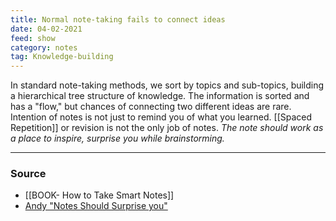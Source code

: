 ```yaml
---
title: Normal note-taking fails to connect ideas
date: 04-02-2021
feed: show
category: notes
tag: Knowledge-building 
---
```


In standard note-taking methods, we sort by topics and sub-topics, building a hierarchical tree structure of knowledge. The information is sorted and has a "flow," but chances of connecting two different ideas are rare. Intention of notes is not just to remind you of what you learned. [[Spaced Repetition]] or revision is not the only job of notes. *The note should work as a place to inspire, surprise you while brainstorming.* 

---
### Source
- [[BOOK- How to Take Smart Notes]]
- [Andy "Notes Should Surprise you"](https://notes.andymatuschak.org/Notes_should_surprise_you)